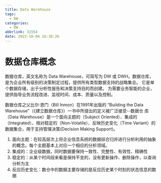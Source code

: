```yaml
---
title: Data Warehouse
tags:
  - DW
categories:
  - DW
abbrlink: 31554
date: 2022-10-04 16:38:26
---
```


# 数据仓库概念

数据仓库，英文名称为 Data Warehouse，可简写为 DW 或 DWH。数据仓库，是为企业所有级别的决策制定过程，提供所有类型数据支持的战略集合。
它是单个数据存储，出于分析性报告和决策支持目的而创建。 为需要业务智能的企业，提供指导业务流程改进、监视时间、成本、质量以及控制。  

数据仓库之父比尔·恩门（Bill Inmon）在1991年出版的 “Building the Data Warehouse”（《建立数据仓库》）一书中所提出的定义被广泛接受--数据仓
库（Data Warehouse）是一个面向主题的（Subject Oriented）、集成的（Integrated）、相对稳定的（Non-Volatile）、反映历史变化（Time
Variant）的数据集合，用于支持管理决策(Decision Making Support)。  

1. 面向主题：在较高层次上将企业信息系统的数据综合归并进行分析利用的抽象的概念。每个主题基本上对应一个相应的分析领域。  
2. 集成的：企业级数据，同时数据要保持一致性、完整性、有效性、精确性  
3. 稳定的：从某个时间段来看是保持不变的，没有更新操作、删除操作，以查询分析为主  
4. 反应历史变化：数仓中的数据主要存储的是反应历史某个时刻的状态信息的数据  

